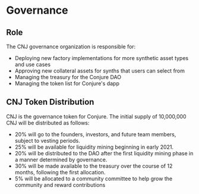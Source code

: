 # Governance

## Role

The CNJ governance organization is responsible for:

* Deploying new factory implementations for more synthetic asset types and use cases
* Approving new collateral assets for synths that users can select from
* Managing the treasury for the Conjure DAO
* Managing the token list for Conjure's dapp

## CNJ Token Distribution

CNJ is the governance token for Conjure. The initial supply of 10,000,000 CNJ will be distributed as follows:

* 20% will go to the founders, investors, and future team members, subject to vesting periods.
* 25% will be available for liquidity mining beginning in early 2021.
* 20% will be distributed to the DAO after the first liquidity mining phase in a manner determined by governance.
* 30% will be made available to the treasury over the course of 12 months, following the first allocation.
* 5% will be allocated to a community committee to help grow the community and reward contributions 

